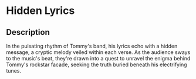 # Hidden Lyrics

## Description

In the pulsating rhythm of Tommy's band, his lyrics echo with a hidden message, a cryptic melody veiled within each verse. As the audience sways to the music's beat, they're drawn into a quest to unravel the enigma behind Tommy's rockstar facade, seeking the truth buried beneath his electrifying tunes.

